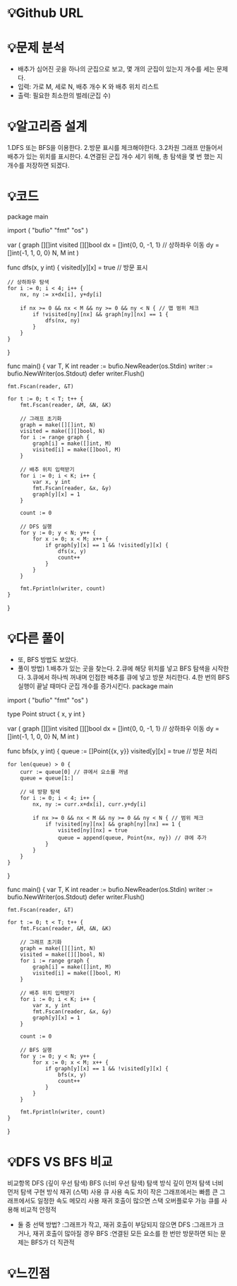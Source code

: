 # 💡Github URL


# 💡**문제 분석**
- 배추가 심어진 곳을 하나의 군집으로 보고, 몇 개의 군집이 있는지 개수를 세는 문제다.
- 입력: 가로 M, 세로 N, 배추 개수 K 와 배추 위치 리스트
- 출력: 필요한 최소한의 벌레(군집 수)

# 💡**알고리즘 설계**
1.DFS 또는 BFS을 이용한다.
2.방문 표시를 체크해야한다.
3.2차원 그래프 만들어서 배추가 있는 위치를 표시한다.
4.연결된 군집 개수 세기 위해, 총 탐색을 몇 번 했는 지 개수를 저장하면 되겠다.

# 💡코드
package main

import (
	"bufio"
	"fmt"
	"os"
)

var (
	graph  [][]int
	visited [][]bool
	dx     = []int{0, 0, -1, 1} // 상하좌우 이동
	dy     = []int{-1, 1, 0, 0}
	N, M   int
)

func dfs(x, y int) {
	visited[y][x] = true // 방문 표시

	// 상하좌우 탐색
	for i := 0; i < 4; i++ {
		nx, ny := x+dx[i], y+dy[i]

		if nx >= 0 && nx < M && ny >= 0 && ny < N { // 맵 범위 체크
			if !visited[ny][nx] && graph[ny][nx] == 1 {
				dfs(nx, ny)
			}
		}
	}
}

func main() {
	var T, K int
	reader := bufio.NewReader(os.Stdin)
	writer := bufio.NewWriter(os.Stdout)
	defer writer.Flush()

	fmt.Fscan(reader, &T)

	for t := 0; t < T; t++ {
		fmt.Fscan(reader, &M, &N, &K)

		// 그래프 초기화
		graph = make([][]int, N)
		visited = make([][]bool, N)
		for i := range graph {
			graph[i] = make([]int, M)
			visited[i] = make([]bool, M)
		}

		// 배추 위치 입력받기
		for i := 0; i < K; i++ {
			var x, y int
			fmt.Fscan(reader, &x, &y)
			graph[y][x] = 1
		}

		count := 0

		// DFS 실행
		for y := 0; y < N; y++ {
			for x := 0; x < M; x++ {
				if graph[y][x] == 1 && !visited[y][x] {
					dfs(x, y)
					count++
				}
			}
		}

		fmt.Fprintln(writer, count)
	}
}


# 💡다른 풀이
- 또, BFS 방법도 보았다.
- 풀이 방법)
1.배추가 있는 곳을 찾는다.
2.큐에 해당 위치를 넣고 BFS 탐색을 시작한다.
3.큐에서 하나씩 꺼내며 인접한 배추를 큐에 넣고 방문 처리한다.
4.한 번의 BFS 실행이 끝날 때마다 군집 개수를 증가시킨다.
package main

import (
	"bufio"
	"fmt"
	"os"
)

type Point struct {
	x, y int
}

var (
	graph  [][]int
	visited [][]bool
	dx     = []int{0, 0, -1, 1} // 상하좌우 이동
	dy     = []int{-1, 1, 0, 0}
	N, M   int
)

func bfs(x, y int) {
	queue := []Point{{x, y}}
	visited[y][x] = true // 방문 처리

	for len(queue) > 0 {
		curr := queue[0] // 큐에서 요소를 꺼냄
		queue = queue[1:]

		// 네 방향 탐색
		for i := 0; i < 4; i++ {
			nx, ny := curr.x+dx[i], curr.y+dy[i]

			if nx >= 0 && nx < M && ny >= 0 && ny < N { // 범위 체크
				if !visited[ny][nx] && graph[ny][nx] == 1 {
					visited[ny][nx] = true
					queue = append(queue, Point{nx, ny}) // 큐에 추가
				}
			}
		}
	}
}

func main() {
	var T, K int
	reader := bufio.NewReader(os.Stdin)
	writer := bufio.NewWriter(os.Stdout)
	defer writer.Flush()

	fmt.Fscan(reader, &T)

	for t := 0; t < T; t++ {
		fmt.Fscan(reader, &M, &N, &K)

		// 그래프 초기화
		graph = make([][]int, N)
		visited = make([][]bool, N)
		for i := range graph {
			graph[i] = make([]int, M)
			visited[i] = make([]bool, M)
		}

		// 배추 위치 입력받기
		for i := 0; i < K; i++ {
			var x, y int
			fmt.Fscan(reader, &x, &y)
			graph[y][x] = 1
		}

		count := 0

		// BFS 실행
		for y := 0; y < N; y++ {
			for x := 0; x < M; x++ {
				if graph[y][x] == 1 && !visited[y][x] {
					bfs(x, y)
					count++
				}
			}
		}

		fmt.Fprintln(writer, count)
	}
}


# 💡DFS VS BFS 비교
비교항목	DFS (깊이 우선 탐색)	BFS (너비 우선 탐색)
탐색 방식	깊이 먼저 탐색	너비 먼저 탐색
구현 방식	재귀 (스택) 사용	큐 사용
속도 차이	작은 그래프에서는 빠름	큰 그래프에서도 일정한 속도
메모리 사용	재귀 호출이 많으면 스택 오버플로우 가능	큐를 사용해 비교적 안정적

- 둘 중 선택 방법?
:그래프가 작고, 재귀 호출이 부담되지 않으면 DFS
:그래프가 크거나, 재귀 호출이 많아질 경우 BFS
:연결된 모든 요소를 한 번만 방문하면 되는 문제는 BFS가 더 직관적


# 💡느낀점
